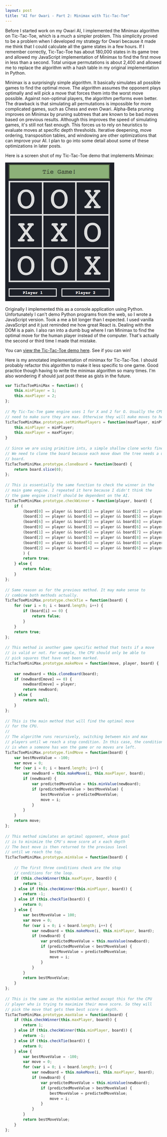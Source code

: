 ```yaml
---
layout: post
title: "AI for Owari - Part 2: Minimax with Tic-Tac-Toe"
---
```


Before I started work on my Owari AI, I implemented the Minimax algorithm on Tic-Tac-Toe, which is a much a simpler problem. This simplicity proved to be a problem when I developed my strategy for Owari because it made me think that I could calculate all the game states in a few hours. If I remember correctly, Tic-Tac-Toe has about 180,000 states in its game tree and allowed my JavaScript implementation of Minimax to find the first move in less than a second. Total unique permutations is about 2,400 and allowed me to replace the algorithm with a hash table in my original implementation in Python.

Minimax is a surprisingly simple algorithm. It basically simulates all possible games to find the optimal move. The algorithm assumes the opponent plays optimally and will pick a move that forces them into the worst move possible. Against non-optimal players, the algorithm performs even better. The drawback is that simulating all permutations is impossible for more complicated games, such as Chess and even Owari. Alpha-Beta pruning improves on Minimax by pruning subtrees that are known to be bad moves based on previous results. Although this improves the speed of simulating games, it's still not fast enough. This forces us to rely on heuristics to evaluate moves at specific depth thresholds. Iterative deepening, move ordering, transposition tables, and windowing are other optimizations that can improve your AI. I plan to go into some detail about some of these optimizations in later posts.

Here is a screen shot of my Tic-Tac-Toe demo that implements Minimax:

![Tic-Tac-Toe game screen shot](/images/tic-tac-toe.png)

Originally I implemented this as a console application using Python. Unfortunately I can't demo Python programs from the web, so I wrote a JavaScript version. Took a me a bit longer than I expected. I used vanilla JavaScript and it just reminded me how great React is. Dealing with the DOM is a pain. I also ran into a dumb bug where I ran Minimax to find the optimal move for the human player instead of the computer. That's actually the second or third time I made that mistake.

You can [view the Tic-Tac-Toe demo here](/projects/tic-tac-toe/). See if you can win!

Here is my annotated implementation of minimax for Tic-Tac-Toe. I should probably refactor this algorithm to make it less specific to one game. Good practice though having to write the minimax algorithm so many times. I'm also wondering if should just post these as gists in the future.

```js
var TicTacToeMiniMax = function() {
    this.minPlayer = 1;
    this.maxPlayer = 2;
};

// My Tic-Tac-Toe game engine uses 1 for X and 2 for O. Usually the CPU is player 2, so we
// need to make sure they are max. Otherwise they will make moves to help you win!
TicTacToeMiniMax.prototype.setMinMaxPlayers = function(maxPlayer, minPlayer) {
    this.minPlayer = minPlayer;
    this.maxPlayer = maxPlayer;
}

// Since we are using primitive ints, a simple shallow clone works fine.
// We need to clone the board because each move down the tree needs a unique
// board.
TicTacToeMiniMax.prototype.cloneBoard = function(board) {
    return board.slice(0);
};

// This is essentially the same function to check the winner in the
// main game engine. I repeated it here because I didn't think the
// the game engine itself should be dependent on the AI.
TicTacToeMiniMax.prototype.checkWinner = function(player, board) {
    if (
        (board[0] == player && board[1] == player && board[2] == player) ||
        (board[3] == player && board[4] == player && board[5] == player) ||
        (board[6] == player && board[7] == player && board[8] == player) ||
        (board[0] == player && board[3] == player && board[6] == player) ||
        (board[1] == player && board[4] == player && board[7] == player) ||
        (board[2] == player && board[5] == player && board[8] == player) ||
        (board[0] == player && board[4] == player && board[8] == player) ||
        (board[2] == player && board[4] == player && board[6] == player)
        ) {
        return true;
    } else {
        return false;
    }
};

// Same reason as for the previous method. It may make sense to
// combine both methods actually.
TicTacToeMiniMax.prototype.checkTie = function(board) {
    for (var i = 0; i < board.length; i++) {
        if (board[i] == 0) {
            return false;
        }
    }
    return true;
};

// This method is another game specific method that tests if a move
// is valid or not. For example, the CPU should only be able to
// pick squares that have not been marked.
TicTacToeMiniMax.prototype.makeMove = function(move, player, board) {

    var newBoard = this.cloneBoard(board);
    if (newBoard[move] == 0) {
        newBoard[move] = player;
        return newBoard;
    } else {
        return null;
    }
};

// This is the main method that will find the optimal move
// for the CPU.
//
// The algorithm runs recursively, switching between min and max
// players until we reach a stop condition. In this case, the condition
// is when a someone has won the game or no moves are left.
TicTacToeMiniMax.prototype.findMove = function(board) {
    var bestMoveValue = -100;
    var move = 0;
    for (var i = 0; i < board.length; i++) {
        var newBoard = this.makeMove(i, this.maxPlayer, board);
        if (newBoard) {
            var predictedMoveValue = this.minValue(newBoard);
            if (predictedMoveValue > bestMoveValue) {
                bestMoveValue = predictedMoveValue;
                move = i;
            }
        }
    }
    return move;
};

// This method simulates an optimal opponent, whose goal
// is to minimize the CPU's move score at x each depth
// The best move is then returned to the previous level
// until we reach the top.
TicTacToeMiniMax.prototype.minValue = function(board) {

    // The first three conditions check are the stop
    // conditions for the loop.
    if (this.checkWinner(this.maxPlayer, board)) {
        return 1;
    } else if (this.checkWinner(this.minPlayer, board)) {
        return -1;
    } else if (this.checkTie(board)) {
        return 0;
    } else {
        var bestMoveValue = 100;
        var move = 0;
        for (var i = 0; i < board.length; i++) {
            var newBoard = this.makeMove(i, this.minPlayer, board);
            if (newBoard) {
                var predictedMoveValue = this.maxValue(newBoard);
                if (predictedMoveValue < bestMoveValue) {
                    bestMoveValue = predictedMoveValue;
                    move = i;
                }
            }
        }
        return bestMoveValue;
    }
};

// This is the same as the minValue method except this for the CPU
// player who is trying to maximize their move score. So they will
// pick the move that gets them best score x depth.
TicTacToeMiniMax.prototype.maxValue = function(board) {
    if (this.checkWinner(this.maxPlayer, board)) {
        return 1;
    } else if (this.checkWinner(this.minPlayer, board)) {
        return -1;
    } else if (this.checkTie(board)) {
        return 0;
    } else {
        var bestMoveValue = -100;
        var move = 0;
        for (var i = 0; i < board.length; i++) {
            var newBoard = this.makeMove(i, this.maxPlayer, board);
            if (newBoard) {
                var predictedMoveValue = this.minValue(newBoard);
                if (predictedMoveValue > bestMoveValue) {
                    bestMoveValue = predictedMoveValue;
                    move = i;
                }
            }
        }
        return bestMoveValue;
    }
};
```
